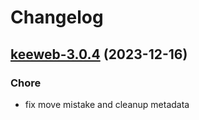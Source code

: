 # Changelog



## [keeweb-3.0.4](https://github.com/truecharts/charts/compare/keeweb-2.0.13...keeweb-3.0.4) (2023-12-16)

### Chore

- fix move mistake and cleanup metadata
  
  